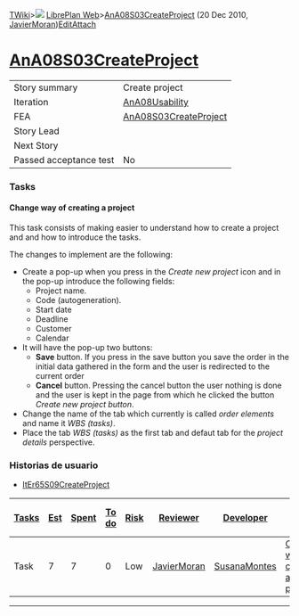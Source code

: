 [TWiki](/twiki/Main/WebHome)&gt;![](/twiki/TWiki/TWikiDocGraphics/web-bg-small.gif) [LibrePlan Web](/twiki/LibrePlan/WebHome)&gt;[AnA08S03CreateProject](http://wiki.libreplan-enterprise.com/twiki/LibrePlan/AnA08S03CreateProject "Topic revision: 2 (20 Dec 2010 - 10:40:36)") (20 Dec 2010, [JavierMoran](/twiki/Main/JavierMoran))[Edit](http://wiki.libreplan-enterprise.com/twiki/bin/edit/LibrePlan/AnA08S03CreateProject?t=1520337843 "Edit this topic text")[Attach](/twiki/bin/attach/LibrePlan/AnA08S03CreateProject "Attach an image or document to this topic")

 [AnA08S03CreateProject](/twiki/LibrePlan/AnA08S03CreateProject)
=================================================================================================================



|                        |                                                                          |
|------------------------|--------------------------------------------------------------------------|
| Story summary          | Create project                                                           |
| Iteration              | [AnA08Usability](/twiki/LibrePlan/AnA08Usability)               |
| FEA                    | [AnA08S03CreateProject](/twiki/LibrePlan/AnA08S03CreateProject) |
| Story Lead             |                                                                          |
| Next Story             |                                                                          |
| Passed acceptance test | No                                                                       |

###  Tasks



####  Change way of creating a project

This task consists of making easier to understand how to create a project and and how to introduce the tasks.

The changes to implement are the following:

-   Create a pop-up when you press in the *Create new project* icon and in the pop-up introduce the following fields:
    -   Project name.
    -   Code (autogeneration).
    -   Start date
    -   Deadline
    -   Customer
    -   Calendar
-   It will have the pop-up two buttons:
    -   **Save** button. If you press in the save button you save the order in the initial data gathered in the form and the user is redirected to the current order
    -   **Cancel** button. Pressing the cancel button the user nothing is done and the user is kept in the page from which he clicked the button *Create new project button*.
-   Change the name of the tab which currently is called *order elements* and name it *WBS (tasks)*.
-   Place the tab *WBS (tasks)* as the first tab and defaut tab for the *project details* perspective.

###  Historias de usuario

-   [ItEr65S09CreateProject](/twiki/LibrePlan/ItEr65S09CreateProject)



| [Tasks](http://wiki.libreplan-enterprise.com/twiki/LibrePlan/AnA08S03CreateProject?sortcol=0;table=2;up=0#sorted_table "Sort by this column") | [Est](http://wiki.libreplan-enterprise.com/twiki/LibrePlan/AnA08S03CreateProject?sortcol=1;table=2;up=0#sorted_table "Sort by this column") | [Spent](http://wiki.libreplan-enterprise.com/twiki/LibrePlan/AnA08S03CreateProject?sortcol=2;table=2;up=0#sorted_table "Sort by this column") | [To do](http://wiki.libreplan-enterprise.com/twiki/LibrePlan/AnA08S03CreateProject?sortcol=3;table=2;up=0#sorted_table "Sort by this column") | [Risk](http://wiki.libreplan-enterprise.com/twiki/LibrePlan/AnA08S03CreateProject?sortcol=4;table=2;up=0#sorted_table "Sort by this column") | [Reviewer](http://wiki.libreplan-enterprise.com/twiki/LibrePlan/AnA08S03CreateProject?sortcol=5;table=2;up=0#sorted_table "Sort by this column") | [Developer](http://wiki.libreplan-enterprise.com/twiki/LibrePlan/AnA08S03CreateProject?sortcol=6;table=2;up=0#sorted_table "Sort by this column") | [Task Name](http://wiki.libreplan-enterprise.com/twiki/LibrePlan/AnA08S03CreateProject?sortcol=7;table=2;up=0#sorted_table "Sort by this column") | [Start Date](http://wiki.libreplan-enterprise.com/twiki/LibrePlan/AnA08S03CreateProject?sortcol=8;table=2;up=0#sorted_table "Sort by this column") | [Est End Date](http://wiki.libreplan-enterprise.com/twiki/LibrePlan/AnA08S03CreateProject?sortcol=9;table=2;up=0#sorted_table "Sort by this column") | [End Date](http://wiki.libreplan-enterprise.com/twiki/LibrePlan/AnA08S03CreateProject?sortcol=10;table=2;up=0#sorted_table "Sort by this column") |
|--------------------------------------------------------------------------------------------------------------------------------------------------------|------------------------------------------------------------------------------------------------------------------------------------------------------|--------------------------------------------------------------------------------------------------------------------------------------------------------|--------------------------------------------------------------------------------------------------------------------------------------------------------|-------------------------------------------------------------------------------------------------------------------------------------------------------|-----------------------------------------------------------------------------------------------------------------------------------------------------------|------------------------------------------------------------------------------------------------------------------------------------------------------------|------------------------------------------------------------------------------------------------------------------------------------------------------------|-------------------------------------------------------------------------------------------------------------------------------------------------------------|---------------------------------------------------------------------------------------------------------------------------------------------------------------|------------------------------------------------------------------------------------------------------------------------------------------------------------|
| Task                                                                                                                                                   | 7                                                                                                                                                    | 7                                                                                                                                                      | 0                                                                                                                                                      | Low                                                                                                                                                   | [JavierMoran](/twiki/Main/JavierMoran)                                                                                                           | [SusanaMontes](/twiki/Main/SusanaMontes)                                                                                                          | [Change way of creating a project](/twiki/LibrePlan/AnA08S03CreateProject#TasK1)                                                                  |                                                                                                                                                             |                                                                                                                                                               |                                                                                                                                                            |

------------------------------------------------------------------------
